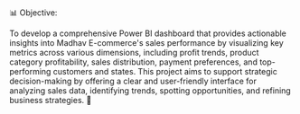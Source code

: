 📊 Objective:

To develop a comprehensive Power BI dashboard that provides actionable insights into Madhav E-commerce's sales performance by visualizing key metrics across various dimensions, including profit trends, product category profitability, sales distribution, payment preferences, and top-performing customers and states. This project aims to support strategic decision-making by offering a clear and user-friendly interface for analyzing sales data, identifying trends, spotting opportunities, and refining business strategies. 🚀

